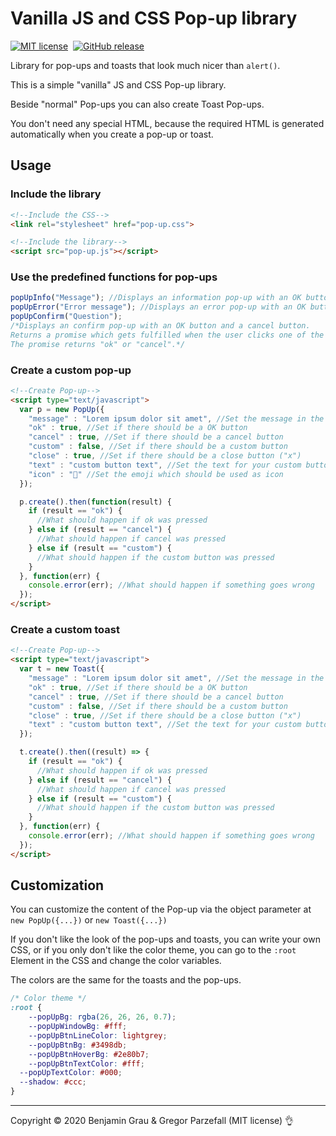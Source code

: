 # Vanilla JS and CSS Pop-up library

[![MIT license](https://img.shields.io/badge/License-MIT-blue.svg?style=for-the-badge)](https://lbesson.mit-license.org/)&nbsp;&nbsp;[![GitHub release](https://img.shields.io/github/release/nimajneBG/Pop-up-Library.svg?style=for-the-badge)](https://github.com/nimajneBG/Pop-up-Library)

Library for pop-ups and toasts that look much nicer than `alert()`.
<!--Hello-->
This is a simple "vanilla" JS and CSS Pop-up library.

Beside "normal" Pop-ups you can also create Toast Pop-ups.

You don't need any special HTML, because the required HTML is generated automatically when you create a pop-up or toast.

## Usage
### Include the library
```HTML
<!--Include the CSS-->
<link rel="stylesheet" href="pop-up.css">

<!--Include the library-->
<script src="pop-up.js"></script>
```

### Use the predefined functions for pop-ups
```JavaScript
popUpInfo("Message"); //Displays an information pop-up with an OK button and a close button.
popUpError("Error message"); //Displays an error pop-up with an OK button and a close button.
popUpConfirm("Question"); 
/*Displays an confirm pop-up with an OK button and a cancel button.
Returns a promise which gets fulfilled when the user clicks one of the buttons.
The promise returns "ok" or "cancel".*/
```

### Create a custom pop-up
```HTML
<!--Create Pop-up-->
<script type="text/javascript">
  var p = new PopUp({
    "message" : "Lorem ipsum dolor sit amet", //Set the message in the pop-up
    "ok" : true, //Set if there should be a OK button
    "cancel" : true, //Set if there should be a cancel button
    "custom" : false, //Set if there should be a custom button
    "close" : true, //Set if there should be a close button ("x")
    "text" : "custom button text", //Set the text for your custom button
    "icon" : "📣" //Set the emoji which should be used as icon
  });

  p.create().then(function(result) {
    if (result == "ok") {
      //What should happen if ok was pressed
    } else if (result == "cancel") {
      //What should happen if cancel was pressed
    } else if (result == "custom") {
      //What should happen if the custom button was pressed
    }
  }, function(err) {
    console.error(err); //What should happen if something goes wrong
  });
</script>
```

### Create a custom toast
```HTML
<!--Create Pop-up-->
<script type="text/javascript">
  var t = new Toast({
    "message" : "Lorem ipsum dolor sit amet", //Set the message in the pop-up
    "ok" : true, //Set if there should be a OK button
    "cancel" : true, //Set if there should be a cancel button
    "custom" : false, //Set if there should be a custom button
    "close" : true, //Set if there should be a close button ("x")
    "text" : "custom button text", //Set the text for your custom button
  });

  t.create().then((result) => {
    if (result == "ok") {
      //What should happen if ok was pressed
    } else if (result == "cancel") {
      //What should happen if cancel was pressed
    } else if (result == "custom") {
      //What should happen if the custom button was pressed
    }
  }, function(err) {
    console.error(err); //What should happen if something goes wrong
  });
</script>
```

## Customization

You can customize the content of the Pop-up via the object parameter at `new PopUp({...})` or `new Toast({...})`

If you don't like the look of the pop-ups and toasts, you can write your own CSS, or if you only don't like the color theme, you can go to the `:root` Element in the CSS and change the color variables.

The colors are the same for the toasts and the pop-ups.
```CSS
/* Color theme */
:root {
	--popUpBg: rgba(26, 26, 26, 0.7);
	--popUpWindowBg: #fff;
	--popUpBtnLineColor: lightgrey;
	--popUpBtnBg: #3498db;
	--popUpBtnHoverBg: #2e80b7;
	--popUpBtnTextColor: #fff;
  --popUpTextColor: #000;
  --shadow: #ccc;
}
```

---
Copyright © 2020 Benjamin Grau & Gregor Parzefall (MIT license) 👌
